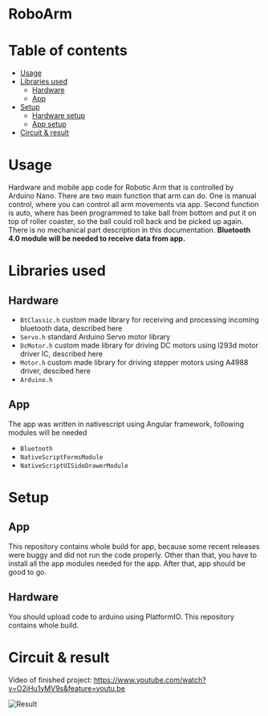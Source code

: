 # RoboArm
# Table of contents
- [Usage](https://github.com/Onii-Chaan/RoboArm/tree/master#usage)
- [Libraries used](https://github.com/Onii-Chaan/RoboArm/tree/master#libraries-used)
  - [Hardware](https://github.com/Onii-Chaan/RoboArm/tree/master#hardware)
  - [App](https://github.com/Onii-Chaan/RoboArm/tree/master#app)
- [Setup](https://github.com/Onii-Chaan/RoboArm/tree/master#setup)
    - [Hardware setup](https://github.com/Onii-Chaan/RoboArm/tree/master#hardwaresetup)
    - [App setup](https://github.com/Onii-Chaan/RoboArm/tree/master#appsetup)
- [Circuit & result](https://github.com/Onii-Chaan/RoboArm/tree/master#circuit--result)

# Usage

Hardware and mobile app code for Robotic Arm that is controlled by Arduino Nano. There are two main function that arm can do. One is manual control, where you can control all arm movements via app. Second function is auto, where has been programmed to take ball from bottom and put it on top of roller coaster, so the ball could roll back and be picked up again. There is no mechanical part description in this documentation. **Bluetooth 4.0 module will be needed to receive data from app.**

# Libraries used
## Hardware
- ```BtClassic.h``` custom made library for receiving and processing incoming bluetooth data, described here
- ```Servo.h``` standard Arduino Servo motor library
- ```DcMotor.h``` custom made library for driving DC motors using l293d motor driver IC, described here
- ```Motor.h``` custom made library for driving stepper motors using A4988 driver, descibed here
- ```Arduino.h```

## App
The app was written in nativescript using Angular framework, following modules will be needed
- ```Bluetooth```
- ```NativeScriptFormsModule```
- ```NativeScriptUISideDrawerModule```


# Setup
## App
This repository contains whole build for app, because some recent releases were buggy and did not run the code properly. Other than that, you have to install all the app modules needed for the app. After that, app should be good to go. 

## Hardware
You should upload code to arduino using PlatformIO. This repository contains whole build. 



# Circuit & result

Video of finished project: https://www.youtube.com/watch?v=O2iHu1yMV9s&feature=youtu.be

![Result](https://i.ibb.co/nwwz8gj/e4db8ad2-091f-4b30-bb62-2ad6d9fb1fb2.jpg)
